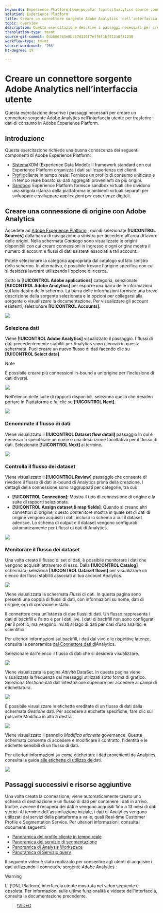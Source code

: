 ```yaml
---
keywords: Experience Platform;home;popular topics;Analytics source connector;Analytics connector;Analytics source;analytics
solution: Experience Platform
title: Creare un connettore sorgente Adobe Analytics  nell’interfaccia utente
topic: overview
description: Questa esercitazione descrive i passaggi necessari per creare un connettore sorgente Adobe Analytics  nell’interfaccia utente per trasferire i dati di consumo in Adobe Experience Platform.
translation-type: tm+mt
source-git-commit: 0da686743e8bc57d310f7eff6f1bf812a8f31238
workflow-type: tm+mt
source-wordcount: '766'
ht-degree: 1%

---
```



# Creare un connettore sorgente Adobe Analytics  nell’interfaccia utente

Questa esercitazione descrive i passaggi necessari per creare un connettore sorgente Adobe Analytics  nell’interfaccia utente per trasferire i dati di consumo in Adobe Experience Platform.

## Introduzione

Questa esercitazione richiede una buona conoscenza dei seguenti componenti di Adobe Experience Platform:

* [Sistema](../../../../../xdm/home.md)XDM (Experience Data Model): Il framework standard con cui  Experience Platform organizza i dati sull&#39;esperienza dei clienti.
* [Profilo](../../../../../profile/home.md)cliente in tempo reale: Fornisce un profilo di consumo unificato e in tempo reale basato su dati aggregati provenienti da più origini.
* [Sandbox](../../../../../sandboxes/home.md):  Experience Platform fornisce sandbox virtuali che dividono una singola istanza della piattaforma in ambienti virtuali separati per sviluppare e sviluppare applicazioni per esperienze digitali.

## Creare una connessione di origine con  Adobe Analytics

Accedete ad [Adobe Experience Platform](https://platform.adobe.com) , quindi selezionate **[!UICONTROL Sources]** dalla barra di navigazione a sinistra per accedere all&#39;area di lavoro delle origini. Nella schermata *Catalogo* sono visualizzate le origini disponibili con cui creare connessioni in ingresso e ogni origine mostra il numero di account e flussi di dati esistenti associati a tali account.

Potete selezionare la categoria appropriata dal catalogo sul lato sinistro dello schermo. In alternativa, è possibile trovare l&#39;origine specifica con cui si desidera lavorare utilizzando l&#39;opzione di ricerca.

Sotto la **[!UICONTROL Adobe applications]** categoria, selezionate **[!UICONTROL Adobe Analytics]** per esporre una barra delle informazioni sul lato destro dello schermo. La barra delle informazioni fornisce una breve descrizione della sorgente selezionata e le opzioni per collegarsi alla sorgente o visualizzare la documentazione. Per visualizzare gli account esistenti, selezionare **[!UICONTROL Accounts]**.

![](../../../../images/tutorials/create/analytics/catalog.png)

### Seleziona dati

Viene **[!UICONTROL Adobe Analytics]** visualizzato il passaggio. I flussi di dati precedentemente stabiliti per Analytics sono elencati in questa schermata. Puoi creare un nuovo flusso di dati facendo clic su **[!UICONTROL Select data]**.

>[!NOTE]
>
>È possibile creare più connessioni in-bound a un&#39;origine per l&#39;inclusione di dati diversi.

![](../../../../images/tutorials/create/analytics/dataset-flows.png)

<!---Analytics report suites can be configured for one sandbox at a time. To import the same report suite into a different sandbox, the dataset flow will have to be deleted and instantiated again via configuration for a different sandbox.--->

Nell&#39;elenco delle suite di rapporti disponibili, seleziona quella che desideri portare in Piattaforma e fai clic su **[!UICONTROL Next]**.

![](../../../../images/tutorials/create/analytics/select-data.png)

### Denominate il flusso di dati

Viene visualizzato il **[!UICONTROL Dataset flow detail]** passaggio in cui è necessario specificare un nome e una descrizione facoltativa per il flusso di dati. Selezionate **[!UICONTROL Next]** al termine.

![](../../../../images/tutorials/create/analytics/dataset-flow-detail.png)

### Controlla il flusso dei dataset

Viene visualizzato il **[!UICONTROL Review]** passaggio che consente di rivedere il flusso di dati in-bound di Analytics prima della creazione. I dettagli della connessione sono raggruppati per categorie, tra cui:

* **[!UICONTROL Connection]**: Mostra il tipo di connessione di origine e la suite di rapporti selezionata.
* **[!UICONTROL Assign dataset & map fields]**: Quando si creano altri connettori di origine, questo contenitore mostra in quale set di dati di origine vengono acquisiti i dati, incluso lo schema a cui il dataset aderisce. Lo schema di output e il dataset vengono configurati automaticamente per i flussi di dati di Analytics.

![](../../../../images/tutorials/create/analytics/review.png)

### Monitorare il flusso dei dataset

Una volta creato il flusso di set di dati, è possibile monitorare i dati che vengono acquisiti attraverso di esso. Dalla **[!UICONTROL Catalog]** schermata, seleziona **[!UICONTROL Dataset flows]** per visualizzare un elenco dei flussi stabiliti associati al tuo account Analytics.

![](../../../../images/tutorials/create/analytics/catalog-dataset-flows.png)

Viene visualizzata la schermata *Flussi* di dati. In questa pagina sono presenti una coppia di flussi di dati, con informazioni su nome, dati di origine, ora di creazione e stato.

Il connettore crea un&#39;istanza di due flussi di dati. Un flusso rappresenta i dati di backfill e l&#39;altro è per i dati live. I dati di backfill non sono configurati per il profilo, ma vengono inviati al lago di dati per casi d’uso analitici e scientifici.

Per ulteriori informazioni sul backfill, i dati dal vivo e le rispettive latenze, consulta la panoramica [del Connettore dati di](../../../../connectors/adobe-applications/analytics.md)Analytics.

Selezionare dall&#39;elenco il flusso di dati che si desidera visualizzare.

![](../../../../images/tutorials/create/analytics/backfill.png)

Viene visualizzata la pagina *Attività* DataSet. In questa pagina viene visualizzata la frequenza dei messaggi utilizzati sotto forma di grafico. Seleziona *Gestione* dati dall&#39;intestazione superiore per accedere ai campi di etichettatura.

![](../../../../images/tutorials/create/analytics/batches.png)

È possibile visualizzare le etichette ereditate di un flusso di dati dalla schermata *Gestione* dati. Per accedere a etichette specifiche, fare clic sul pulsante Modifica in alto a destra.

![](../../../../images/tutorials/create/analytics/data-gov.png)

Viene visualizzato il pannello *Modifica etichette* governance. Questa schermata consente di accedere e modificare il contratto, l&#39;identità e le etichette sensibili di un flusso di dati.

Per ulteriori informazioni su come etichettare i dati provenienti da Analytics, consulta la guida [alle etichette di utilizzo dei](../../../../../data-governance/labels/user-guide.md)dati.

![](../../../../images/tutorials/create/analytics/labels.png)

## Passaggi successivi e risorse aggiuntive

Una volta creata la connessione, viene automaticamente creato uno schema di destinazione e un flusso di dati per contenere i dati in arrivo. Inoltre, avviene il recupero dei dati e vengono acquisiti fino a 13 mesi di dati storici. Al termine dell&#39;assimilazione iniziale, i dati di Analytics vengono utilizzati dai servizi della piattaforma a valle, quali Real-time Customer Profile e Segmentation Service. Per ulteriori informazioni, consulta i documenti seguenti:

* [Panoramica del profilo cliente in tempo reale](../../../../../profile/home.md)
* [Panoramica del servizio di segmentazione](../../../../../segmentation/home.md)
* [Panoramica di Analysis Workspace](../../../../../data-science-workspace/home.md)
* [Panoramica di Servizio query](../../../../../query-service/home.md)

Il seguente video è stato realizzato per consentire agli utenti di acquisire i dati utilizzando il connettore sorgente Adobe Analytics :

>[!WARNING]
>
> L’ [!DNL Platform] interfaccia utente mostrata nel video seguente è obsoleta. Per informazioni sulle ultime funzionalità e videate dell’interfaccia, consulta la documentazione precedente.

>[!VIDEO](https://video.tv.adobe.com/v/29687?quality=12&learn=on)

